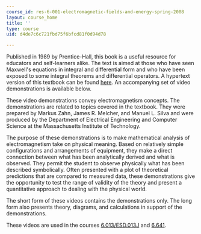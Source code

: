 ```yaml
---
course_id: res-6-001-electromagnetic-fields-and-energy-spring-2008
layout: course_home
title: ''
type: course
uid: d4de7c6c721fbd75f6bfcd81f0d94d78

---
```

Published in 1989 by Prentice-Hall, this book is a useful resource for educators and self-learners alike. The text is aimed at those who have seen Maxwell's equations in integral and differential form and who have been exposed to some integral theorems and differential operators. A hypertext version of this textbook can be found [here](http://web.mit.edu/6.013_book/www/book.html). An accompanying set of video demonstrations is available below.

These video demonstrations convey electromagnetism concepts. The demonstrations are related to topics covered in the textbook. They were prepared by Markus Zahn, James R. Melcher, and Manuel L. Silva and were produced by the Department of Electrical Engineering and Computer Science at the Massachusetts Institute of Technology.

The purpose of these demonstrations is to make mathematical analysis of electromagnetism take on physical meaning. Based on relatively simple configurations and arrangements of equipment, they make a direct connection between what has been analytically derived and what is observed. They permit the student to observe physically what has been described symbolically. Often presented with a plot of theoretical predictions that are compared to measured data, these demonstrations give the opportunity to test the range of validity of the theory and present a quantitative approach to dealing with the physical world.

The short form of these videos contains the demonstrations only. The long form also presents theory, diagrams, and calculations in support of the demonstrations.

These videos are used in the courses [6.013/ESD.013J](/courses/6-013-electromagnetics-and-applications-spring-2009/) and [6.641](/courses/6-641-electromagnetic-fields-forces-and-motion-spring-2009/).

